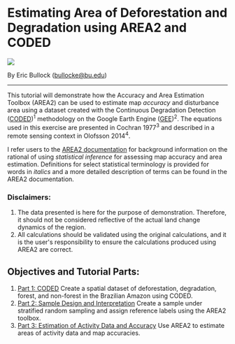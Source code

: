 # Estimating Area of Deforestation and Degradation using AREA2 and CODED
![](figures/area2.png)

By Eric Bullock (bullocke@bu.edu)

---


This tutorial will demonstrate how the Accuracy and Area Estimation Toolbox (AREA2) can be used to estimate map <a class="ui-tooltip" title="A measure of “correctness”; in the context of this document, accuracy expresses the degree to which the map agrees with reality; an estimate of accuracy is the degree to which the map agrees with a sample of reference observations."><span style="cursor: help;"><i>accuracy</i></span></a> and disturbance area using a dataset created with the Continuous Degradation Detection ([CODED](https://coded.readthedocs.io/en/latest/))<sup>1</sup> methodology on the Google Earth Engine ([GEE](https://earthengine.google.com/))<sup>2</sup>. The equations used in this exercise are presented in Cochran 1977<sup>3</sup> and described in a remote sensing context in Olofsson 2014<sup>4</sup>. 

I refer users to the [AREA2 documentation](https://area2.readthedocs.io/en/latest/overview.html) for background information on the rational of using <a class="ui-tooltip" title="In a sampling framework, an inference expresses the relationship between the population parameter, 𝜇, and its estimate, 𝜇̂ , in probabilistic terms, typically in the form of either of a confidence interval or a test of hypothesis (Dawid, 1983)."><span style="cursor: help;"><i>statistical inference</i></span></a> for assessing map accuracy and area estimation. Definitions for select statistical terminology is provided for words in <i>italics</i> and a more detailed description of terms can be found in the AREA2 documentation. 

### Disclaimers:

1. The data presented is here for the purpose of demonstration. Therefore, it should not be considered reflective of the actual land change dynamics of the region. 
2. All calculations should be validated using the original calculations, and it is the user's responsibility to ensure the calculations produced using AREA2 are correct.  

## Objectives and Tutorial Parts:

1. [Part 1: CODED](coded.md) Create a spatial dataset of deforestation, degradation, forest, and non-forest in the Brazilian Amazon using CODED. 
2. [Part 2: Sample Design and Interpretation](sample.md) Create a sample under stratified random sampling and assign reference labels using the AREA2 toolbox.
3. [Part 3: Estimation of Activity Data and Accuracy](estimation.md) Use AREA2 to estimate areas of activity data and map accuracies.

